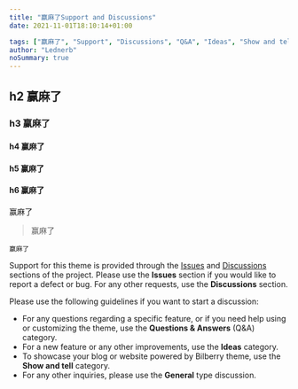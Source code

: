```yaml
---
title: "赢麻了Support and Discussions"
date: 2021-11-01T18:10:14+01:00

tags: ["赢麻了", "Support", "Discussions", "Q&A", "Ideas", "Show and tell"]
author: "Lednerb"
noSummary: true
---
```


## h2 赢麻了

### h3 赢麻了

#### h4 赢麻了

#### h5 赢麻了

#### h6 赢麻了

赢麻了

> 赢麻了

```
赢麻了
```

Support for this theme is provided through the [Issues](https://github.com/Lednerb/bilberry-hugo-theme/issues) and [Discussions](https://github.com/Lednerb/bilberry-hugo-theme/discussions) sections of the project.
Please use the **Issues** section if you would like to report a defect or bug. For any other requests, use the **Discussions** section.

Please use the following guidelines if you want to start a discussion:

- For any questions regarding a specific feature, or if you need help using or customizing the theme, use the **Questions & Answers** (Q&A) category.
- For a new feature or any other improvements, use the **Ideas** category.
- To showcase your blog or website powered by Bilberry theme, use the **Show and tell** category.
- For any other inquiries, please use the **General** type discussion.
